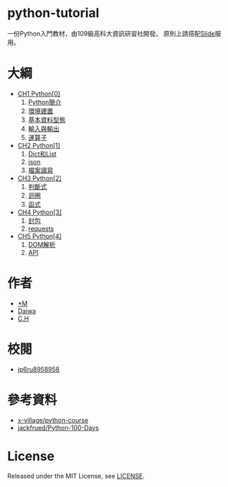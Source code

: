 # python-tutorial
一份Python入門教材，由109級高科大資訊研習社開發。
原則上請搭配[Slide](https://hackmd.io/@macs1207/ryT6rbK_B)服用。

# 大綱
- [CH1 Python[0]](https://hackmd.io/@macs1207/rkP0GZKOS#/)
    1. [Python簡介](https://hackmd.io/@macs1207/rkP0GZKOS#/3)
    2. [環境建置](https://hackmd.io/@macs1207/rkP0GZKOS#/4)
    3. [基本資料型態](https://hackmd.io/@macs1207/rkP0GZKOS#/5)
    4. [輸入與輸出](https://hackmd.io/@macs1207/rkP0GZKOS#/6)
    5. [運算子](https://hackmd.io/@macs1207/rkP0GZKOS#/7)
- [CH2 Python[1]](https://hackmd.io/@macs1207/SJEL4k-Yr#/)
    1. [Dict和List](https://hackmd.io/@macs1207/SJEL4k-Yr#/2)
    2. [json](https://hackmd.io/@macs1207/SJEL4k-Yr#/3)
    3. [檔案讀寫](https://hackmd.io/@macs1207/SJEL4k-Yr#/4)
- [CH3 Python[2]](https://hackmd.io/@macs1207/r1llzfmYr#/)
    1. [判斷式](https://hackmd.io/@macs1207/r1llzfmYr#/2)
    2. [迴圈](https://hackmd.io/@macs1207/r1llzfmYr#/3)
    3. [函式](https://hackmd.io/@macs1207/r1llzfmYr#/5)
- [CH4 Python[3]](https://hackmd.io/@macs1207/SkpRISvjr#/)
    1. [封包](https://hackmd.io/@macs1207/SkpRISvjr#/2)
    2. [requests](https://hackmd.io/@macs1207/SkpRISvjr#/3)
- [CH5 Python[4]](https://hackmd.io/@macs1207/HJF56PlnS#/)
    1. [DOM解析](https://hackmd.io/@macs1207/HJF56PlnS#/2)
    2. [API](https://hackmd.io/@macs1207/HJF56PlnS#/3)


# 作者
- [*M](https://github.com/macs1207)
- [Daiwa](https://github.com/daidaidarwa)
- [C.H](https://github.com/chrisliu430)

# 校閱
- [jp6ru8958958](https://github.com/jp6ru8958958)

# 參考資料
- [x-village/python-course](https://github.com/x-village/python-course)
- [jackfrued/Python-100-Days](https://github.com/jackfrued/Python-100-Days)

# License
Released under the MIT License, see [LICENSE](LICENSE).